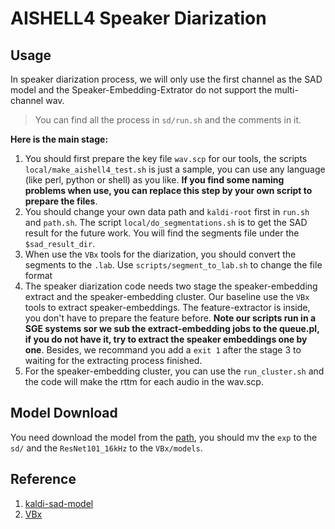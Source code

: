 # AISHELL4 Speaker Diarization


## Usage
In speaker diarization process, we will only use the first channel as the SAD model and the Speaker-Embedding-Extrator do not support the multi-channel wav.

> You can find all the process in `sd/run.sh` and the comments in it.



**Here is the main stage:**
1. You should first prepare the key file `wav.scp` for our tools, the scripts `local/make_aishell4_test.sh` is just a sample, you can use any language (like perl, python or shell) as you like. **If you find some naming problems when use, you can replace this step by your own script to prepare the files**.
2. You should change your own data path and `kaldi-root` first in `run.sh` and `path.sh`.  The script `local/do_segmentations.sh` is to get the SAD result for the future work. You will find the segments file under the `$sad_result_dir`.
3. When use the `VBx` tools for the diarization, you should convert the segments to the `.lab`. Use `scripts/segment_to_lab.sh` to change the file format
4. The speaker diarization code needs two stage the speaker-embedding extract and the speaker-embedding cluster. Our baseline use the `VBx` tools to extract speaker-embeddings. The feature-extractor is inside, you don't have to prepare the feature before. **Note our scripts run in a SGE systems sor we sub the extract-embedding jobs to the queue.pl, if you do not have it, try to extract the speaker embeddings one by one**. Besides, we recommand you add a `exit 1` after the stage 3 to waiting for the extracting process finished.
5. For the speaker-embedding cluster, you can use the `run_cluster.sh` and the code will make the rttm for each audio in the wav.scp.



## Model Download

You need download the model from the [path](https://data-tx.oss-cn-hangzhou.aliyuncs.com/AISHELL-4-Code/sd-part.zip), you should mv the `exp` to the `sd/` and the `ResNet101_16kHz` to the `VBx/models`.




## Reference
1. [kaldi-sad-model](http://kaldi-asr.org/models/m12)
2. [VBx](https://github.com/BUTSpeechFIT/VBx)

